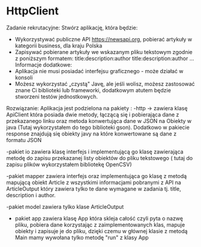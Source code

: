 # HttpClient

Zadanie rekrutacyjne:
Stwórz aplikację, która będzie:
- Wykorzystywać publiczne API https://newsapi.org, pobierać artykuły w kategorii business, dla kraju Polska
- Zapisywać pobierane artykuły we wskazanym pliku tekstowym zgodnie z poniższym formatem:
title:description:author
title:description:author
…
Informacje dodatkowe:
- Aplikacja nie musi posiadać interfejsu graficznego - może działać w konsoli
- Możesz wykorzystać „czystą" Javę, ale jeśli wolisz, możesz zastosować znane Ci biblioteki lub frameworki, dodatkowym atutem będzie stworzeni testów jednostkowych.

Rozwiązanie:
Aplikacja jest podzielona na pakiety :
-http -> zawiera klasę ApiClient która posiada dwie metody, łączącą się i pobierająca dane z przekazanego linku oraz metoda konwertująca dane w JSON na Obiekty w java (Tutaj wykorzystałem do tego biblioteki gson).
Dodatkowo w pakiecie response znajdują się obiekty javy na które konwertowane są dane z formatu JSON

-pakiet io zawiera klasę interfejs i implementującą go klasę zawierająca metodę do zapisu przekazanej listy obiektów do pliku tekstowego ( tutaj do zapisu plików wykorzystałem bibliotekę OpenCSV)

-pakiet mapper zawiera interfejs oraz implementująca go klasę z metodą mapującą obiekt Article z wszystkimi informacjami pobranymi z API na ArticleOutput który zawiera tylko te dane wymagane w zadania tj. title, description i author.

-pakiet model zawiera tylko klase ArticleOutput

- pakiet app zawiera klasę App która skleja całość czyli pyta o nazwę pliku, pobiera dane korzystając z zaimplementowanych klas, mapuje obiekty i zapisuje je do pliku, dzięki czemu w głównej klasie z metodą Main mamy wywołana tylko metodę "run" z klasy App

